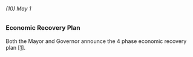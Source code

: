 ###### (10) May 1

### Economic Recovery Plan 

Both the Mayor and Governor announce the 4 phase economic recovery plan [[1]](https://www.seattlemet.com/health-and-wellness/2020/08/seattle-s-coronavirus-timeline-from-toilet-paper-to-mask-laws). 